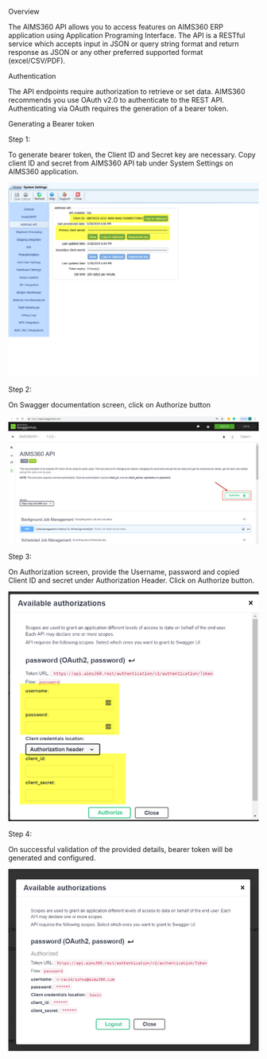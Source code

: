 Overview

The AIMS360 API allows you to access features on AIMS360 ERP application using
Application Programing Interface. The API is a RESTful service which accepts
input in JSON or query string format and return response as JSON or any other
preferred supported format (excel/CSV/PDF).

Authentication

The API endpoints require authorization to retrieve or set data. AIMS360
recommends you use OAuth v2.0 to authenticate to the REST API. Authenticating
via OAuth requires the generation of a bearer token.

Generating a Bearer token

Step 1:

To generate bearer token, the Client ID and Secret key are necessary. Copy
client ID and secret from AIMS360 API tab under System Settings on AIMS360
application.

![C:\\Users\\KALYAN\~1.PAL\\AppData\\Local\\Temp\\SNAGHTML1b033fb6.PNG](media/da4f6e833399894c425c1a025ddc4441.png)

Step 2:

On Swagger documentation screen, click on Authorize button

![](media/6294147184ff3d0609e984e275a5637d.png)

Step 3:

On Authorization screen, provide the Username, password and copied Client ID and
secret under Authorization Header. Click on Authorize button.

![](media/a540e529f7e7114ac8878b1f39484aee.png)

Step 4:

On successful validation of the provided details, bearer token will be generated
and configured.

![](media/25692428f1f5b4ca45d417181e5da218.png)
